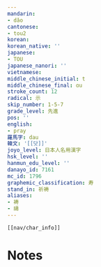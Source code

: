```yaml
---
mandarin:
- dǎo
cantonese:
- tou2
korean:
korean_native: ''
japanese:
- TOU
japanese_nanori: ''
vietnamese:
middle_chinese_initial: t
middle_chinese_final: ɑu
stroke_count: 12
radical: 示
skip_number: 1-5-7
grade_level: 先進
pos: ''
english:
- pray
羅馬字: dau
韓文: '[[닷]]'
joyo_level: 日本人名用漢字
hsk_level: ''
hanmun_edu_level: ''
danayo_id: 7161
mc_id: 1796
graphemic_classification: 寿
stand_in: 祈祷
aliases:
- 祷
- 禱
---
```

```meta-bind-embed
[[nav/char_info]]
```

# Notes
